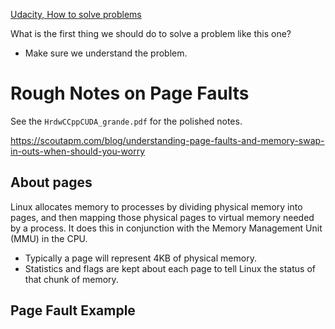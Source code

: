 [Udacity, How to solve problems](https://youtu.be/UyY0NjtGu7g)

What is the first thing we should do to solve a problem like this one?

- Make sure we understand the problem.

# Rough Notes on Page Faults

See the `HrdwCCppCUDA_grande.pdf` for the polished notes.

https://scoutapm.com/blog/understanding-page-faults-and-memory-swap-in-outs-when-should-you-worry

## About pages

Linux allocates memory to processes by dividing physical memory into pages, and then mapping those physical pages to virtual memory needed by a process. It does this in conjunction with the Memory Management Unit (MMU) in the CPU.
- Typically a page will represent 4KB of physical memory.
- Statistics and flags are kept about each page to tell Linux the status of that chunk of memory.

## Page Fault Example
